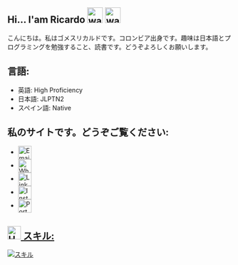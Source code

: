 ## Hi... I'am Ricardo <img src="https://user-images.githubusercontent.com/72663882/171687151-bb31c996-c9d2-49c8-b593-734946893b23.gif" alt="waving hand gif" aria-hidden="true" width="35" />  <img src="https://user-images.githubusercontent.com/72663882/171687151-bb31c996-c9d2-49c8-b593-734946893b23.gif" alt="waving hand gif" aria-hidden="true" width="35" />
こんにちは。私はゴメスリカルドです。コロンビア出身です。趣味は日本語とプログラミングを勉強すること、読書です。どうぞよろしくお願いします。


## 言語:
 - 英語: High Proficiency
 - 日本語: JLPTN2
 - スペイン語: Native


## 私のサイトです。どうぞご覧ください:
  - <a href="mailto:ricardoantoniogomezvillalobos@gmail.com" title="Email"><img alt="Email" src="https://img.shields.io/badge/Gmail-E0FBE2?style=for-the-badge&logo=gmail&logoColor=black" height="30" align="center"/></a>
  - <a href="https://wa.me/817045317684" title="Whatsapp"><img alt="WhatsApp" src="https://img.shields.io/badge/Whatsapp-25D366?style=for-the-badge&logoColor=white" height="30" align="center"/></a>
  - <a href="https://www.linkedin.com/in/ricardo-antonio-gomez-villalobos-659369296/" title="LinkedIn"><img alt="LinkedIn" src="https://img.shields.io/static/v1?message=LinkedIn&logo=linkedin&label=&color=CAF4FF&logoColor=black&labelColor=&style=for-the-badge" height="30" align="center"/></a>
  - <a href="https://www.instagram.com/ricardogomez902/" title="LinkedIn"><img alt="Instagram" src="https://img.shields.io/static/v1?message=Instagram&logo=instagram&label=&color=E1306C&logoColor=white&labelColor=&style=for-the-badge" height="30" align="center"/>
  - <a href="https://ricardogomez.wuaze.com/home.php?i=1" title="LinkedIn"><img alt="Portafolio" src="https://img.shields.io/static/v1?message=Portafolio&logo=briefcase&label=&color=0052CC&logoColor=white&labelColor=&style=for-the-badge" height="30" align="center"/>




## <img src="https://raw.githubusercontent.com/Tarikul-Islam-Anik/Animated-Fluent-Emojis/master/Emojis/Objects/Hammer%20and%20Wrench.png" alt="Hammer and Wrench" width="30" height="30" /> **スキル:**  
[![スキル](https://skillicons.dev/icons?i=html,css,py,bootstrap,django,fastapi,postgres,sqlite,php,javascript)](#)
